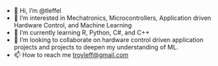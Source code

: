 - 👋 Hi, I’m @tleffel
- 👀 I’m interested in Mechatronics, Microcontrollers, Application driven Hardware Control, and Machine Learning
- 🌱 I’m currently learning R, Python, C#, and C++
- 💞️ I’m looking to collaborate on hardware control driven application projects and projects to deepen my understanding of ML.
- 📫 How to reach me troyleff@gmail.com

<!---
tleffel/tleffel is a ✨ special ✨ repository because its `README.md` (this file) appears on your GitHub profile.
You can click the Preview link to take a look at your changes.
--->
